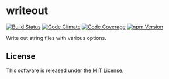 writeout
==========

<!---
This file is generated by ape-tmpl. Do not update manually.
--->

<!-- Badge Start -->
<a name="badges"></a>

[![Build Status][bd_travis_shield_url]][bd_travis_url]
[![Code Climate][bd_codeclimate_shield_url]][bd_codeclimate_url]
[![Code Coverage][bd_codeclimate_coverage_shield_url]][bd_codeclimate_url]
[![npm Version][bd_npm_shield_url]][bd_npm_url]

[bd_repo_url]: https://github.com/okunishinishi/node-writeout
[bd_travis_url]: http://travis-ci.org/okunishinishi/node-writeout
[bd_travis_shield_url]: http://img.shields.io/travis/okunishinishi/node-writeout.svg?style=flat
[bd_license_url]: https://github.com/okunishinishi/node-writeout/blob/master/LICENSE
[bd_codeclimate_url]: http://codeclimate.com/github/okunishinishi/node-writeout
[bd_codeclimate_shield_url]: http://img.shields.io/codeclimate/github/okunishinishi/node-writeout.svg?style=flat
[bd_codeclimate_coverage_shield_url]: http://img.shields.io/codeclimate/coverage/github/okunishinishi/node-writeout.svg?style=flat
[bd_gemnasium_url]: https://gemnasium.com/okunishinishi/node-writeout
[bd_gemnasium_shield_url]: https://gemnasium.com/okunishinishi/node-writeout.svg
[bd_npm_url]: http://www.npmjs.org/package/writeout
[bd_npm_shield_url]: http://img.shields.io/npm/v/writeout.svg?style=flat
[bd_standard_url]: http://standardjs.com/
[bd_standard_shield_url]: https://img.shields.io/badge/code%20style-standard-brightgreen.svg

<!-- Badge End -->


<!-- Description Start -->
<a name="description"></a>

Write out string files with various options.

<!-- Description End -->




<!-- Sections Start -->
<a name="sections"></a>


<!-- Sections Start -->


<!-- LICENSE Start -->
<a name="license"></a>

License
-------
This software is released under the [MIT License](https://github.com/okunishinishi/node-writeout/blob/master/LICENSE).

<!-- LICENSE End -->


